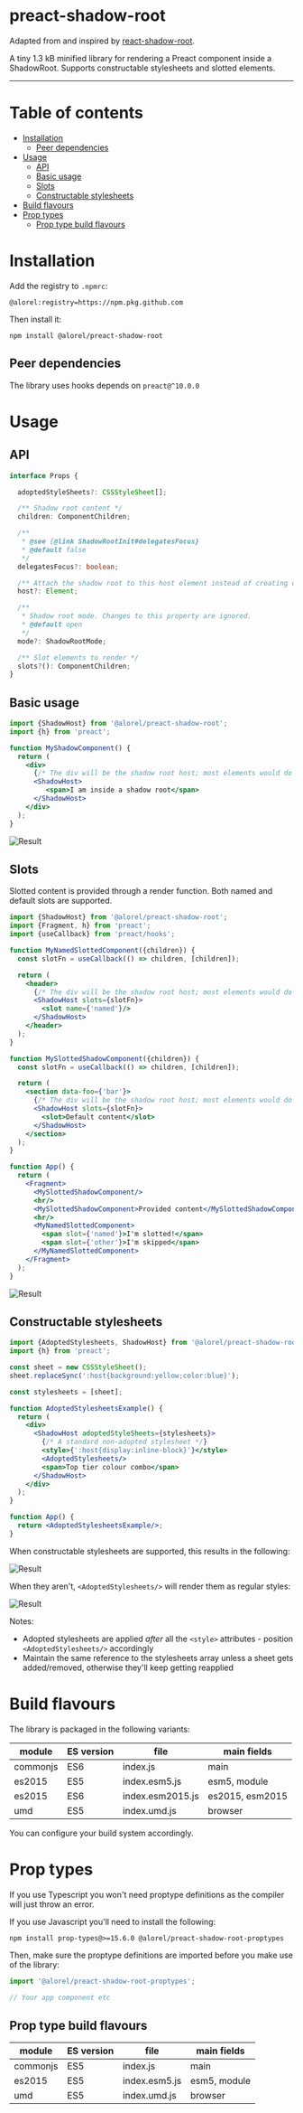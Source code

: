 # preact-shadow-root

Adapted from and inspired by [react-shadow-root](https://github.com/apearce/react-shadow-root).

A tiny 1.3 kB minified library for rendering a Preact component inside a ShadowRoot.
Supports constructable stylesheets and slotted elements.

-----

# Table of contents

<!-- START doctoc generated TOC please keep comment here to allow auto update -->
<!-- DON'T EDIT THIS SECTION, INSTEAD RE-RUN doctoc TO UPDATE -->


- [Installation](#installation)
  - [Peer dependencies](#peer-dependencies)
- [Usage](#usage)
  - [API](#api)
  - [Basic usage](#basic-usage)
  - [Slots](#slots)
  - [Constructable stylesheets](#constructable-stylesheets)
- [Build flavours](#build-flavours)
- [Prop types](#prop-types)
  - [Prop type build flavours](#prop-type-build-flavours)

<!-- END doctoc generated TOC please keep comment here to allow auto update -->

# Installation

Add the registry to `.npmrc`:

```
@alorel:registry=https://npm.pkg.github.com
```

Then install it:

```
npm install @alorel/preact-shadow-root
```

## Peer dependencies

The library uses hooks depends on `preact@^10.0.0`

# Usage

## API

```typescript
interface Props {

  adoptedStyleSheets?: CSSStyleSheet[];

  /** Shadow root content */
  children: ComponentChildren;

  /**
   * @see {@link ShadowRootInit#delegatesFocus}
   * @default false
   */
  delegatesFocus?: boolean;

  /** Attach the shadow root to this host element instead of creating one */
  host?: Element;

  /**
   * Shadow root mode. Changes to this property are ignored.
   * @default open
   */
  mode?: ShadowRootMode;

  /** Slot elements to render */
  slots?(): ComponentChildren;
}
```

## Basic usage

```jsx
import {ShadowHost} from '@alorel/preact-shadow-root';
import {h} from 'preact';

function MyShadowComponent() {
  return (
    <div>
      {/* The div will be the shadow root host; most elements would do */}
      <ShadowHost>
         <span>I am inside a shadow root</span>
      </ShadowHost>
    </div>
  );
}
```

![Result](https://user-images.githubusercontent.com/4998038/93812976-498d5500-fc4a-11ea-88ee-0d4666f2acae.png)

## Slots

Slotted content is provided through a render function. Both named and default slots are supported.

```jsx
import {ShadowHost} from '@alorel/preact-shadow-root';
import {Fragment, h} from 'preact';
import {useCallback} from 'preact/hooks';

function MyNamedSlottedComponent({children}) {
  const slotFn = useCallback(() => children, [children]);

  return (
    <header>
      {/* The div will be the shadow root host; most elements would do */}
      <ShadowHost slots={slotFn}>
        <slot name={'named'}/>
      </ShadowHost>
    </header>
  );
}

function MySlottedShadowComponent({children}) {
  const slotFn = useCallback(() => children, [children]);

  return (
    <section data-foo={'bar'}>
      {/* The div will be the shadow root host; most elements would do */}
      <ShadowHost slots={slotFn}>
        <slot>Default content</slot>
      </ShadowHost>
    </section>
  );
}

function App() {
  return (
    <Fragment>
      <MySlottedShadowComponent/>
      <hr/>
      <MySlottedShadowComponent>Provided content</MySlottedShadowComponent>
      <hr/>
      <MyNamedSlottedComponent>
        <span slot={'named'}>I'm slotted!</span>
        <span slot={'other'}>I'm skipped</span>
      </MyNamedSlottedComponent>
    </Fragment>
  );
}
```

![Result](https://user-images.githubusercontent.com/4998038/93814069-f2887f80-fc4b-11ea-93ec-d294bfd54c30.png)

## Constructable stylesheets

```jsx
import {AdoptedStylesheets, ShadowHost} from '@alorel/preact-shadow-root';
import {h} from 'preact';

const sheet = new CSSStyleSheet();
sheet.replaceSync(':host{background:yellow;color:blue}');

const stylesheets = [sheet];

function AdoptedStylesheetsExample() {
  return (
    <div>
      <ShadowHost adoptedStyleSheets={stylesheets}>
        {/* A standard non-adopted stylesheet */}
        <style>{':host{display:inline-block}'}</style>
        <AdoptedStylesheets/>
        <span>Top tier colour combo</span>
      </ShadowHost>
    </div>
  );
}

function App() {
  return <AdoptedStylesheetsExample/>;
}
```

When constructable stylesheets are supported, this results in the following:

![Result](https://user-images.githubusercontent.com/4998038/93815216-87d84380-fc4d-11ea-95af-0276d675b377.png)

When they aren't, `<AdoptedStylesheets/>` will render them as regular styles:

![Result](https://user-images.githubusercontent.com/4998038/93816202-20bb8e80-fc4f-11ea-999f-5ea576ab6a7c.png)

Notes:

- Adopted stylesheets are applied *after* all the `<style>` attributes - position `<AdoptedStylesheets/>` accordingly
- Maintain the same reference to the stylesheets array unless a sheet gets added/removed, otherwise they'll keep getting reapplied

# Build flavours

The library is packaged in the following variants:

| **module** | **ES version** | **file**         | **main fields** |
|------------|----------------|------------------|------------------|
| commonjs   | ES6            | index.js         | main             |
| es2015     | ES5            | index.esm5.js    | esm5, module     |
| es2015     | ES6            | index.esm2015.js | es2015, esm2015  |
| umd        | ES5            | index.umd.js     | browser          |

You can configure your build system accordingly.

# Prop types

If you use Typescript you won't need proptype definitions as the compiler will just throw an error.

If you use Javascript you'll need to install the following:

```
npm install prop-types@>=15.6.0 @alorel/preact-shadow-root-proptypes
```

Then, make sure the proptype definitions are imported before you make use of the library:

```javascript
import '@alorel/preact-shadow-root-proptypes';

// Your app component etc
```

## Prop type build flavours

| **module** | **ES version** | **file**      | **main fields** |
|------------|----------------|---------------|------------------|
| commonjs   | ES5            | index.js      | main             |
| es2015     | ES5            | index.esm5.js | esm5, module     |
| umd        | ES5            | index.umd.js  | browser          |
